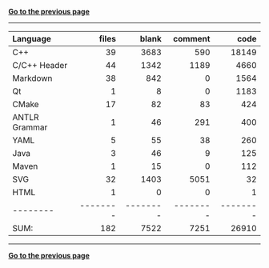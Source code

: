 [**Go to the previous page**](../../README.md)

----

Language|files|blank|comment|code
:-------|-------:|-------:|-------:|-------:
C++|39|3683|590|18149
C/C++ Header|44|1342|1189|4660
Markdown|38|842|0|1564
Qt|1|8|0|1183
CMake|17|82|83|424
ANTLR Grammar|1|46|291|400
YAML|5|55|38|260
Java|3|46|9|125
Maven|1|15|0|112
SVG|32|1403|5051|32
HTML|1|0|0|1
--------|--------|--------|--------|--------
SUM:|182|7522|7251|26910

----


[**Go to the previous page**](../../README.md)
